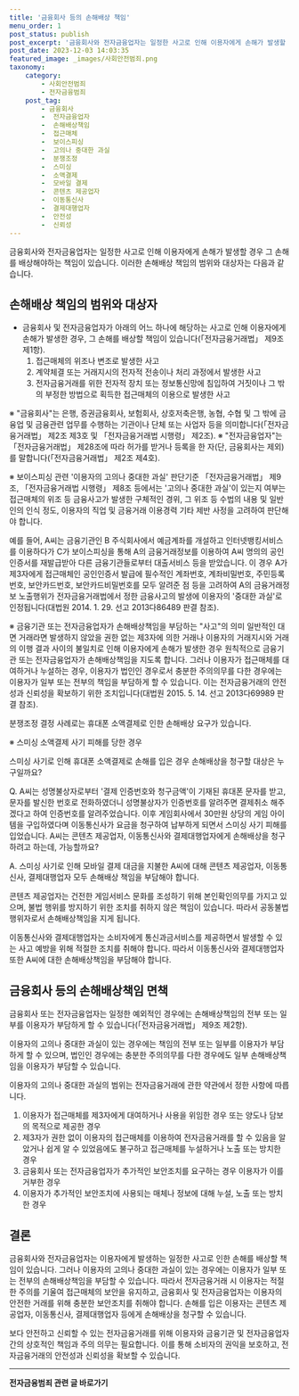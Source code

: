 ```yaml
---
title: '금융회사 등의 손해배상 책임'
menu_order: 1
post_status: publish
post_excerpt: '금융회사와 전자금융업자는 일정한 사고로 인해 이용자에게 손해가 발생할 경우 그 손해를 배상해야하는 책임이 있습니다. 이러한 손해배상 책임의 범위와 대상자는 다음과 같습니다.'
post_date: 2023-12-03 14:03:35
featured_image: _images/사회안전범죄.png
taxonomy:
    category:
        - 사회안전범죄
        - 전자금융범죄
    post_tag:
        - 금융회사
        -  전자금융업자
        -  손해배상책임
        -  접근매체
        -  보이스피싱
        -  고의나 중대한 과실
        -  분쟁조정
        -  스미싱
        -  소액결제
        -  모바일 결제
        -  콘텐츠 제공업자
        -  이동통신사
        -  결제대행업자
        -  안전성
        -  신뢰성
---
```



금융회사와 전자금융업자는 일정한 사고로 인해 이용자에게 손해가 발생할 경우 그 손해를 배상해야하는 책임이 있습니다. 이러한 손해배상 책임의 범위와 대상자는 다음과 같습니다.

## 손해배상 책임의 범위와 대상자

* 금융회사 및 전자금융업자가 아래의 어느 하나에 해당하는 사고로 인해 이용자에게 손해가 발생한 경우, 그 손해를 배상할 책임이 있습니다(「전자금융거래법」 제9조 제1항).
  1. 접근매체의 위조나 변조로 발생한 사고
  2. 계약체결 또는 거래지시의 전자적 전송이나 처리 과정에서 발생한 사고
  3. 전자금융거래를 위한 전자적 장치 또는 정보통신망에 침입하여 거짓이나 그 밖의 부정한 방법으로 획득한 접근매체의 이용으로 발생한 사고

※ "금융회사"는 은행, 증권금융회사, 보험회사, 상호저축은행, 농협, 수협 및 그 밖에 금융업 및 금융관련 업무를 수행하는 기관이나 단체 또는 사업자 등을 의미합니다(「전자금융거래법」 제2조 제3호 및 「전자금융거래법 시행령」 제2조).
※ "전자금융업자"는 「전자금융거래법」 제28조에 따라 허가를 받거나 등록을 한 자(단, 금융회사는 제외)를 말합니다(「전자금융거래법」 제2조 제4호).

※ 보이스피싱 관련 '이용자의 고의나 중대한 과실' 판단기준
「전자금융거래법」 제9조, 「전자금융거래법 시행령」 제8조 등에서는 '고의나 중대한 과실'이 있는지 여부는 접근매체의 위조 등 금융사고가 발생한 구체적인 경위, 그 위조 등 수법의 내용 및 일반인의 인식 정도, 이용자의 직업 및 금융거래 이용경력 기타 제반 사정을 고려하여 판단해야 합니다.

예를 들어, A씨는 금융기관인 B 주식회사에서 예금계좌를 개설하고 인터넷뱅킹서비스를 이용하다가 C가 보이스피싱을 통해 A의 금융거래정보를 이용하여 A씨 명의의 공인인증서를 재발급받아 다른 금융기관들로부터 대출서비스 등을 받았습니다. 이 경우 A가 제3자에게 접근매체인 공인인증서 발급에 필수적인 계좌번호, 계좌비밀번호, 주민등록번호, 보안카드번호, 보안카드비밀번호를 모두 알려준 점 등을 고려하여 A의 금융거래정보 노출행위가 전자금융거래법에서 정한 금융사고의 발생에 이용자의 '중대한 과실'로 인정됩니다(대법원 2014. 1. 29. 선고 2013다86489 판결 참조).

※ 금융기관 또는 전자금융업자가 손해배상책임을 부담하는 "사고"의 의미
일반적인 대면 거래라면 발생하지 않았을 권한 없는 제3자에 의한 거래나 이용자의 거래지시와 거래의 이행 결과 사이의 불일치로 인해 이용자에게 손해가 발생한 경우 원칙적으로 금융기관 또는 전자금융업자가 손해배상책임을 지도록 합니다. 그러나 이용자가 접근매체를 대여하거나 누설하는 경우, 이용자가 법인인 경우로서 충분한 주의의무를 다한 경우에는 이용자가 일부 또는 전부의 책임을 부담하게 할 수 있습니다. 이는 전자금융거래의 안전성과 신뢰성을 확보하기 위한 조치입니다(대법원 2015. 5. 14. 선고 2013다69989 판결 참조).

분쟁조정 결정 사례로는 휴대폰 소액결제로 인한 손해배상 요구가 있습니다.

※ 스미싱 소액결제 사기 피해를 당한 경우

스미싱 사기로 인해 휴대폰 소액결제로 손해를 입은 경우 손해배상을 청구할 대상은 누구일까요?

Q. A씨는 성명불상자로부터 '결제 인증번호와 청구금액'이 기재된 휴대폰 문자를 받고, 문자를 발신한 번호로 전화하였더니 성명불상자가 인증번호를 알려주면 결제취소 해주겠다고 하여 인증번호를 알려주었습니다. 이후 게임회사에서 30만원 상당의 게임 아이템을 구입하였다며 이동통신사가 요금을 청구하여 납부하게 되면서 스미싱 사기 피해를 입었습니다. A씨는 콘텐츠 제공업자, 이동통신사와 결제대행업자에게 손해배상을 청구하려고 하는데, 가능할까요?

A. 스미싱 사기로 인해 모바일 결제 대금을 지불한 A씨에 대해 콘텐츠 제공업자, 이동통신사, 결제대행업자 모두 손해배상 책임을 부담해야 합니다.

콘텐츠 제공업자는 건전한 게임서비스 문화를 조성하기 위해 본인확인의무를 가지고 있으며, 불법 행위를 방지하기 위한 조치를 취하지 않은 책임이 있습니다. 따라서 공동불법행위자로서 손해배상책임을 지게 됩니다.

이동통신사와 결제대행업자는 소비자에게 통신과금서비스를 제공하면서 발생할 수 있는 사고 예방을 위해 적절한 조치를 취해야 합니다. 따라서 이동통신사와 결제대행업자 또한 A씨에 대한 손해배상책임을 부담해야 합니다.

## 금융회사 등의 손해배상책임 면책

금융회사 또는 전자금융업자는 일정한 예외적인 경우에는 손해배상책임의 전부 또는 일부를 이용자가 부담하게 할 수 있습니다(「전자금융거래법」 제9조 제2항).

이용자의 고의나 중대한 과실이 있는 경우에는 책임의 전부 또는 일부를 이용자가 부담하게 할 수 있으며, 법인인 경우에는 충분한 주의의무를 다한 경우에도 일부 손해배상책임을 이용자가 부담할 수 있습니다.

이용자의 고의나 중대한 과실의 범위는 전자금융거래에 관한 약관에서 정한 사항에 따릅니다.

1. 이용자가 접근매체를 제3자에게 대여하거나 사용을 위임한 경우 또는 양도나 담보의 목적으로 제공한 경우
2. 제3자가 권한 없이 이용자의 접근매체를 이용하여 전자금융거래를 할 수 있음을 알았거나 쉽게 알 수 있었음에도 불구하고 접근매체를 누설하거나 노출 또는 방치한 경우
3. 금융회사 또는 전자금융업자가 추가적인 보안조치를 요구하는 경우 이용자가 이를 거부한 경우
4. 이용자가 추가적인 보안조치에 사용되는 매체나 정보에 대해 누설, 노출 또는 방치한 경우

## 결론

금융회사와 전자금융업자는 이용자에게 발생하는 일정한 사고로 인한 손해를 배상할 책임이 있습니다. 그러나 이용자의 고의나 중대한 과실이 있는 경우에는 이용자가 일부 또는 전부의 손해배상책임을 부담할 수 있습니다. 따라서 전자금융거래 시 이용자는 적절한 주의를 기울여 접근매체의 보안을 유지하고, 금융회사 및 전자금융업자는 이용자의 안전한 거래를 위해 충분한 보안조치를 취해야 합니다. 손해를 입은 이용자는 콘텐츠 제공업자, 이동통신사, 결제대행업자 등에게 손해배상을 청구할 수 있습니다.

보다 안전하고 신뢰할 수 있는 전자금융거래를 위해 이용자와 금융기관 및 전자금융업자 간의 상호적인 책임과 주의 의무는 필요합니다. 이를 통해 소비자의 권익을 보호하고, 전자금융거래의 안전성과 신뢰성을 확보할 수 있습니다.
<!-- wp:separator -->
<hr class="wp-block-separator has-alpha-channel-opacity"/>
<!-- /wp:separator -->

<!-- wp:group {"backgroundColor":"base","layout":{"type":"constrained"}} -->
<div class="wp-block-group has-base-background-color has-background"><!-- wp:paragraph {"align":"center","fontSize":"medium"} -->
<p class="has-text-align-center has-large-font-size"><strong>전자금융범죄 관련 글 바로가기</strong></p>
<!-- /wp:paragraph -->


<!-- wp:latest-posts
{"categories":[{"id":30759,"count":19,"description":"","link":"https://uknowlaw.com/category/%ec%a0%84%ec%9e%90%ea%b8%88%ec%9c%b5%eb%b2%94%ec%a3%84/","name":"전자금융범죄","slug":"전자금융범죄","taxonomy":"category","parent":0,"meta":[],"_links":{"self":[{"href":"https://uknowlaw.com/wp-json/wp/v2/categories/30759"}],"collection":[{"href":"https://uknowlaw.com/wp-json/wp/v2/categories"}],"about":[{"href":"https://uknowlaw.com/wp-json/wp/v2/taxonomies/category"}],"wp:post_type":[{"href":"https://uknowlaw.com/wp-json/wp/v2/posts?categories=30759"}],"curies":[{"name":"wp","href":"https://api.w.org/{rel}","templated":true}]}}],"postsToShow":100,"excerptLength":28,"postLayout":"grid","columns":2,"featuredImageAlign":"left","featuredImageSizeSlug":"large","fontSize":"small"} /--></div>
<!-- /wp:group -->